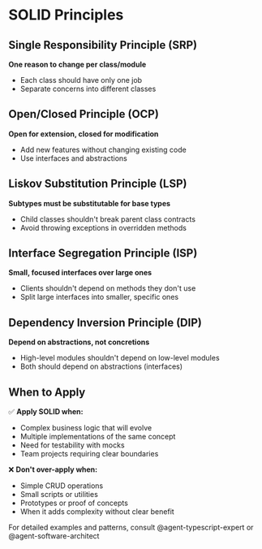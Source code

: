 # SOLID Principles

## Single Responsibility Principle (SRP)

**One reason to change per class/module**

- Each class should have only one job
- Separate concerns into different classes

## Open/Closed Principle (OCP)

**Open for extension, closed for modification**

- Add new features without changing existing code
- Use interfaces and abstractions

## Liskov Substitution Principle (LSP)

**Subtypes must be substitutable for base types**

- Child classes shouldn't break parent class contracts
- Avoid throwing exceptions in overridden methods

## Interface Segregation Principle (ISP)

**Small, focused interfaces over large ones**

- Clients shouldn't depend on methods they don't use
- Split large interfaces into smaller, specific ones

## Dependency Inversion Principle (DIP)

**Depend on abstractions, not concretions**

- High-level modules shouldn't depend on low-level modules
- Both should depend on abstractions (interfaces)

## When to Apply

✅ **Apply SOLID when:**

- Complex business logic that will evolve
- Multiple implementations of the same concept
- Need for testability with mocks
- Team projects requiring clear boundaries

❌ **Don't over-apply when:**

- Simple CRUD operations
- Small scripts or utilities
- Prototypes or proof of concepts
- When it adds complexity without clear benefit

For detailed examples and patterns, consult @agent-typescript-expert or @agent-software-architect
